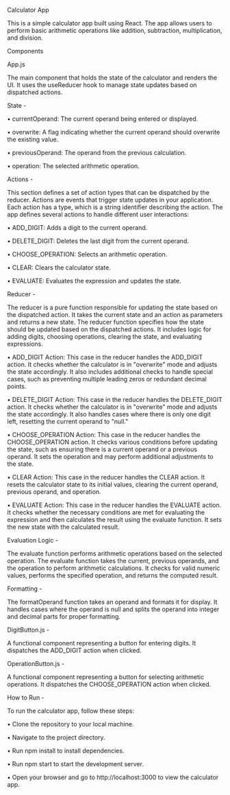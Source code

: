 Calculator App

This is a simple calculator app built using React. The app allows users to perform basic arithmetic operations like addition, subtraction, multiplication, and division.

Components

App.js

The main component that holds the state of the calculator and renders the UI. It uses the useReducer hook to manage state updates based on dispatched actions.

State -


•	currentOperand: The current operand being entered or displayed.

•	overwrite: A flag indicating whether the current operand should overwrite the existing value.

•	previousOperand: The operand from the previous calculation.

•	operation: The selected arithmetic operation.

Actions -

This section defines a set of action types that can be dispatched by the reducer. Actions are events that trigger state updates in your application. Each action has a type, which is a string identifier describing the action.
The app defines several actions to handle different user interactions:

•	ADD_DIGIT: Adds a digit to the current operand.

•	DELETE_DIGIT: Deletes the last digit from the current operand.

•	CHOOSE_OPERATION: Selects an arithmetic operation.

•	CLEAR: Clears the calculator state.

•	EVALUATE: Evaluates the expression and updates the state.

Reducer -

The reducer is a pure function responsible for updating the state based on the dispatched action. It takes the current state and an action as parameters and returns a new state.
The reducer function specifies how the state should be updated based on the dispatched actions. It includes logic for adding digits, choosing operations, clearing the state, and evaluating expressions.

•	ADD_DIGIT Action: This case in the reducer handles the ADD_DIGIT action. It checks whether the calculator is in "overwrite" mode and adjusts the state accordingly. It also includes additional checks to handle special cases, such as preventing multiple leading zeros or redundant decimal points.

•	DELETE_DIGIT Action: This case in the reducer handles the DELETE_DIGIT action. It checks whether the calculator is in "overwrite" mode and adjusts the state accordingly. It also handles cases where there is only one digit left, resetting the current operand to "null."

•	CHOOSE_OPERATION Action: This case in the reducer handles the CHOOSE_OPERATION action. It checks various conditions before updating the state, such as ensuring there is a current operand or a previous operand. It sets the operation and may perform additional adjustments to the state.

•	CLEAR Action: This case in the reducer handles the CLEAR action. It resets the calculator state to its initial values, clearing the current operand, previous operand, and operation.

•	EVALUATE Action: This case in the reducer handles the EVALUATE action. It checks whether the necessary conditions are met for evaluating the expression and then calculates the result using the evaluate function. It sets the new state with the calculated result.

Evaluation Logic -

The evaluate function performs arithmetic operations based on the selected operation. The evaluate function takes the current, previous operands, and the operation to perform arithmetic calculations. It checks for valid numeric values, performs the specified operation, and returns the computed result.

Formatting -

The formatOperand function takes an operand and formats it for display. It handles cases where the operand is null and splits the operand into integer and decimal parts for proper formatting.

DigitButton.js -

A functional component representing a button for entering digits. It dispatches the ADD_DIGIT action when clicked.

OperationButton.js -

A functional component representing a button for selecting arithmetic operations. It dispatches the CHOOSE_OPERATION action when clicked.

How to Run -

To run the calculator app, follow these steps:

•	Clone the repository to your local machine.

•	Navigate to the project directory.

•	Run npm install to install dependencies.

•	Run npm start to start the development server.

•	Open your browser and go to http://localhost:3000 to view the calculator app.
